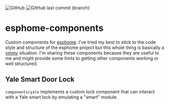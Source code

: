 ![GitHub](https://img.shields.io/github/license/ravngr/esphome-components) ![GitHub last commit (branch)](https://img.shields.io/github/last-commit/ravngr/esphome-components/main)

# esphome-components
Custom components for [esphome](https://esphome.io/). I've tried my best to stick to the code style and structure of the esphome project but this whole thing is basically a [ymmv](https://www.urbandictionary.com/define.php?term=ymmv) situation. I'm sharing these components because they are useful to me and might provide some hints to getting other components working or well structured.

## Yale Smart Door Lock
`components/yale` implements a custom lock component that can interact with a Yale smart lock by emulating a "smart" module.
